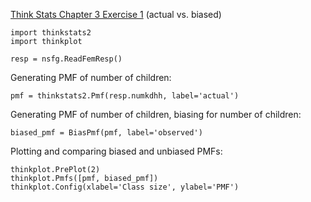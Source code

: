 [Think Stats Chapter 3 Exercise 1](http://greenteapress.com/thinkstats2/html/thinkstats2004.html#toc31) (actual vs. biased)


	import thinkstats2
	import thinkplot	
	
	resp = nsfg.ReadFemResp()

Generating PMF of number of children:

	pmf = thinkstats2.Pmf(resp.numkdhh, label='actual')

Generating PMF of number of children, biasing for number of children:

	biased_pmf = BiasPmf(pmf, label='observed')

Plotting and comparing biased and unbiased PMFs:

	thinkplot.PrePlot(2)
	thinkplot.Pmfs([pmf, biased_pmf])
	thinkplot.Config(xlabel='Class size', ylabel='PMF')
